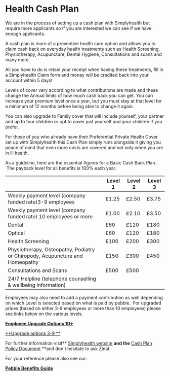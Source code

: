 # Health Cash Plan

We are in the process of setting up a cash plan with Simplyhealth but require more applicants so if you are interested we can see if we have enough applicants.

A cash plan is more of a preventive health care option and allows you to claim cash back on everyday health treatments such as Health Screening, Physiotherapy, Acupuncture, Dental Hygiene, Consultations and scans and many more.

All you have to do is retain your receipt when having these treatments, fill in a Simplyhealth Claim form and money will be credited back into your account within 5 days! 

Levels of cover vary according to what contributions are made and these change the Annual limits of how much cash back you can get. You can increase your premium level once a year, but you must stay at that level for a minimum of 12 months before being able to change it again.

You can also upgrade to Family cover that will include yourself, your partner and up to four children or opt to cover just yourself and your children if you prefer. 

For those of you who already have their Preferential Private Health Cover set up with Simplyhealth this Cash Plan simply runs alongside it giving you peace of mind that even more costs are covered and not only when you are in ill health.

As a guideline, here are the essential figures for a Basic Cash Back Plan.  The payback level for all benefits is 100% each year. 

|                                                                              | Level 1 | Level 2 | Level 3 |
|------------------------------------------------------------------------------|---------|---------|---------|
| Weekly payment level (company funded rate)3-9 employees                      | £1.25   | £2.50   | £3.75   |
| Weekly payment level (company funded rate) 10 employees or more              | £1.00   | £2.10   | £3.50   |
| Dental                                                                       | £60     | £120    | £180    |
| Optical                                                                      | £60     | £120    | £180    |
| Health Screening                                                             | £100    | £200    | £300    |
| Physiotherapy, Osteopathy, Podiatry or Chiropody, Acupuncture and Homeopathy | £150    | £300    | £450    |
| Consultations and Scans                                                      | £500    | £500    |         |
| 24/7 Helpline (telephone counselling & wellbeing information)                |         |         |         |

Employees may also need to add a payment contribution as well depending on which Level is selected based on what is paid by pebble.  For upgraded prices (based on either 3-9 employees or more than 10 employees) please see links below on the various levels.

**[Employee Upgrade Options 10+](https://mail-attachment.googleusercontent.com/attachment/u/0/?ui=2&ik=de8d7b9a94&view=att&th=13a88f87bd840cbf&attid=0.1&disp=inline&safe=1&zw&saduie=AG9B_P-M-4TdmA_h3G7DGvWJbyse&sadet=1351066259949&sads=kzRrdM3wCaFikr-1T6XeA1n3zbo)**

[**Upgrade options 3-9 **](https://www.google.com/url?q=https%3A%2F%2Fwww.simplyhealth.co.uk%2Fsh%2Fpages%2Fcorporate%2Fcompany-paid%2Fsimply-cash-plan-for-small-businesses%2Fbenefits.jsp&sa=D&sntz=1&usg=AFrqEzcjZu383a0GPP3diiFg2shyYKe3eg)

For further information visit** [Simplyhealth website](https://www.simplyhealth.co.uk/sh/pages/individuals/health-cash-plan.jsp) **and the** [Cash Plan Policy Document](https://www.simplyhealth.co.uk/shcore/sh/content/pdfs/tsandcs/cp_stc_feb_2012.pdf) **and don't hesitate to ask Zinat. 

For your reference please also see our:

[**Pebble Benefits Guide**](https://docs.google.com/a/pebblecode.com/document/d/1XT1YjNltN4huUEfWETaNvLoPwdurzZGeD0eAMHYvYmQ/edit)
